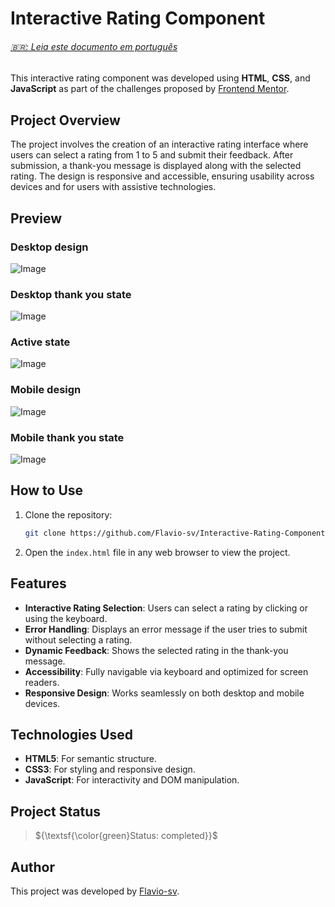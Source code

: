 # Interactive Rating Component

<h6><a href="#readme-pt-br">🇧🇷: Leia este documento em português</a></h6>

This interactive rating component was developed using **HTML**, **CSS**, and **JavaScript** as part of the challenges proposed by [Frontend Mentor](https://www.frontendmentor.io/).

## Project Overview

The project involves the creation of an interactive rating interface where users can select a rating from 1 to 5 and submit their feedback. After submission, a thank-you message is displayed along with the selected rating. The design is responsive and accessible, ensuring usability across devices and for users with assistive technologies.

## Preview

### Desktop design
![Image](https://github.com/user-attachments/assets/b91549df-0fd6-4871-96b7-cab15474563d)

### Desktop thank you state
![Image](https://github.com/user-attachments/assets/cc8845ac-5f66-4822-b944-2bc8839cee60)

### Active state
![Image](https://github.com/user-attachments/assets/11c8cbdd-98e2-400d-9d93-b56170b5c3f0)

### Mobile design
![Image](https://github.com/user-attachments/assets/d756ad84-5560-4168-9025-994832e2b2eb)

### Mobile thank you state
![Image](https://github.com/user-attachments/assets/74367261-5520-474c-9d08-2522b90634d3)

## How to Use

1. Clone the repository:

   ```bash
   git clone https://github.com/Flavio-sv/Interactive-Rating-Component.git
   ```

2. Open the `index.html` file in any web browser to view the project.

## Features

- **Interactive Rating Selection**: Users can select a rating by clicking or using the keyboard.
- **Error Handling**: Displays an error message if the user tries to submit without selecting a rating.
- **Dynamic Feedback**: Shows the selected rating in the thank-you message.
- **Accessibility**: Fully navigable via keyboard and optimized for screen readers.
- **Responsive Design**: Works seamlessly on both desktop and mobile devices.


## Technologies Used

- **HTML5**: For semantic structure.
- **CSS3**: For styling and responsive design.
- **JavaScript**: For interactivity and DOM manipulation.

## Project Status

> ${\textsf{\color{green}Status: completed}}$

## Author

This project was developed by [Flavio-sv](https://github.com/Flavio-sv).
